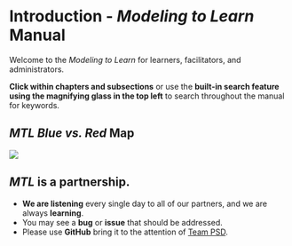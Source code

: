 # Introduction - *Modeling to Learn* Manual

Welcome to the *Modeling to Learn* for learners, facilitators, and administrators.

**Click within chapters and subsections** or use the **built-in search feature using the magnifying glass in the top left** to search throughout the manual for keywords.

## *MTL Blue vs. Red* Map

![](https://user-images.githubusercontent.com/59668647/109671072-9abe4080-7b28-11eb-94ae-c2a67b4d9a54.png)

## *MTL* is a partnership.

- **We are listening** every single day to all of our partners, and we are always **learning**.
- You may see a **bug** or **issue** that should be addressed.
- Please use **GitHub** bring it to the attention of [Team PSD](https://mtl.how/team).
